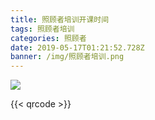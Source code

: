 ```yaml
---
title: 照顾者培训开课时间
tags: 照顾者培训
categories: 照顾者
date: 2019-05-17T01:21:52.728Z
banner: /img/照顾者培训.png
---
```

![](/img/照顾者培训.png)

{{< qrcode >}}
